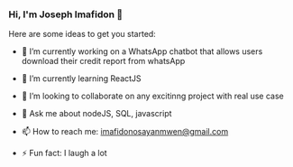 ### Hi, I'm Joseph Imafidon 👋

Here are some ideas to get you started:

- 🔭 I’m currently working on a WhatsApp chatbot that allows users download their credit report from whatsApp
- 🌱 I’m currently learning ReactJS
- 👯 I’m looking to collaborate on any excitinng project with real use case

- 💬 Ask me about nodeJS, SQL, javascript
- 📫 How to reach me: imafidonosayanmwen@gmail.com
- ⚡ Fun fact: I laugh a lot

